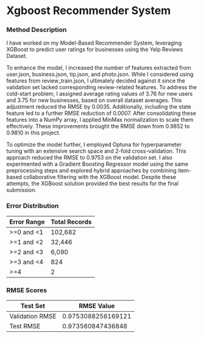 # Xgboost Recommender System

### Method Description
I have worked on my Model-Based Recommender System, leveraging XGBoost to predict user ratings for businesses using the Yelp Reviews Dataset.

To enhance the model, I increased the number of features extracted from user.json, business.json, tip.json, and photo.json. While I considered using features from review_train.json, I ultimately decided against it since the validation set lacked corresponding review-related features. To address the cold-start problem, I assigned average rating values of 3.76 for new users and 3.75 for new businesses, based on overall dataset averages. This adjustment reduced the RMSE by 0.0035. Additionally, including the state feature led to a further RMSE reduction of 0.0007. After consolidating these features into a NumPy array, I applied MinMax normalization to scale them effectively. These improvements brought the RMSE down from 0.9852 to 0.9810 in this project.

To optimize the model further, I employed Optuna for hyperparameter tuning with an extensive search space and 2-fold cross-validation. This approach reduced the RMSE to 0.9753 on the validation set. I also experimented with a Gradient Boosting Regressor model using the same preprocessing steps and explored hybrid approaches by combining item-based collaborative filtering with the XGBoost model. Despite these attempts, the XGBoost solution provided the best results for the final submission.

### Error Distribution
| **Error Range** | **Total Records** |
|------------------|-------------------|
| >=0 and <1       | 102,682           |
| >=1 and <2       | 32,446            |
| >=2 and <3       | 6,090             |
| >=3 and <4       | 824               |
| >=4              | 2                 |


### RMSE Scores
| **Test Set** | **RMSE Value** |
|------------------|-------------------|
| Validation RMSE  | 0.9753088256169121|
| Test RMSE        | 0.973560847436848 |
